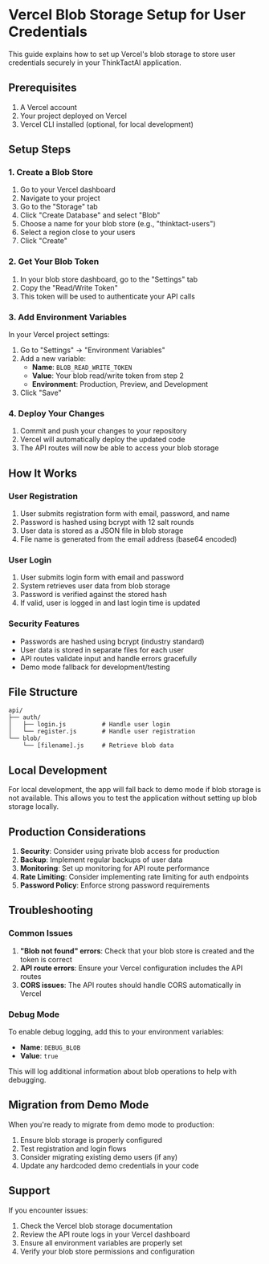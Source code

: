 # Vercel Blob Storage Setup for User Credentials

This guide explains how to set up Vercel's blob storage to store user credentials securely in your ThinkTactAI application.

## Prerequisites

1. A Vercel account
2. Your project deployed on Vercel
3. Vercel CLI installed (optional, for local development)

## Setup Steps

### 1. Create a Blob Store

1. Go to your Vercel dashboard
2. Navigate to your project
3. Go to the "Storage" tab
4. Click "Create Database" and select "Blob"
5. Choose a name for your blob store (e.g., "thinktact-users")
6. Select a region close to your users
7. Click "Create"

### 2. Get Your Blob Token

1. In your blob store dashboard, go to the "Settings" tab
2. Copy the "Read/Write Token"
3. This token will be used to authenticate your API calls

### 3. Add Environment Variables

In your Vercel project settings:

1. Go to "Settings" → "Environment Variables"
2. Add a new variable:
   - **Name**: `BLOB_READ_WRITE_TOKEN`
   - **Value**: Your blob read/write token from step 2
   - **Environment**: Production, Preview, and Development
3. Click "Save"

### 4. Deploy Your Changes

1. Commit and push your changes to your repository
2. Vercel will automatically deploy the updated code
3. The API routes will now be able to access your blob storage

## How It Works

### User Registration
1. User submits registration form with email, password, and name
2. Password is hashed using bcrypt with 12 salt rounds
3. User data is stored as a JSON file in blob storage
4. File name is generated from the email address (base64 encoded)

### User Login
1. User submits login form with email and password
2. System retrieves user data from blob storage
3. Password is verified against the stored hash
4. If valid, user is logged in and last login time is updated

### Security Features
- Passwords are hashed using bcrypt (industry standard)
- User data is stored in separate files for each user
- API routes validate input and handle errors gracefully
- Demo mode fallback for development/testing

## File Structure

```
api/
├── auth/
│   ├── login.js          # Handle user login
│   └── register.js       # Handle user registration
└── blob/
    └── [filename].js     # Retrieve blob data
```

## Local Development

For local development, the app will fall back to demo mode if blob storage is not available. This allows you to test the application without setting up blob storage locally.

## Production Considerations

1. **Security**: Consider using private blob access for production
2. **Backup**: Implement regular backups of user data
3. **Monitoring**: Set up monitoring for API route performance
4. **Rate Limiting**: Consider implementing rate limiting for auth endpoints
5. **Password Policy**: Enforce strong password requirements

## Troubleshooting

### Common Issues

1. **"Blob not found" errors**: Check that your blob store is created and the token is correct
2. **API route errors**: Ensure your Vercel configuration includes the API routes
3. **CORS issues**: The API routes should handle CORS automatically in Vercel

### Debug Mode

To enable debug logging, add this to your environment variables:
- **Name**: `DEBUG_BLOB`
- **Value**: `true`

This will log additional information about blob operations to help with debugging.

## Migration from Demo Mode

When you're ready to migrate from demo mode to production:

1. Ensure blob storage is properly configured
2. Test registration and login flows
3. Consider migrating existing demo users (if any)
4. Update any hardcoded demo credentials in your code

## Support

If you encounter issues:
1. Check the Vercel blob storage documentation
2. Review the API route logs in your Vercel dashboard
3. Ensure all environment variables are properly set
4. Verify your blob store permissions and configuration 